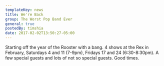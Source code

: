 ```yaml
---
templateKey: news
title: We're Back
group: The Worst Pop Band Ever
general: true
postedBy: timshia
date: 2017-02-02T13:50:27-05:00
---
```

Starting off the year of the Rooster with a bang. 4 shows at the Rex in February, Saturdays 4 and 11 (7-9pm), Fridays 17 and 24 (6:30-8:30pm). A few special guests and lots of not so special guests. Good times.
